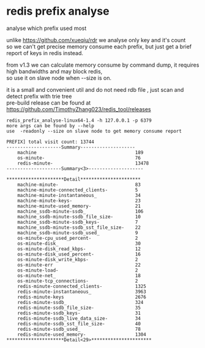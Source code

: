 # redis prefix analyse  
analyse which prefix used most  

unlike https://github.com/xueqiu/rdr we analyse only key and it's count  
so we can't get precise memory consume each prefix, but just get a brief report of keys in redis instead.  

from v1.3 we can calculate memory consume by command dump, it requires high bandwidths and may block redis,  
so use it on slave node when --size is on.  

it is a small and convenient util and do not need rdb file , just scan and detect prefix with trie tree  
pre-build release can be found at https://github.com/TimothyZhang023/redis_tool/releases 


```
redis_prefix_analyse-linux64-1.4 -h 127.0.0.1 -p 6379
more args can be found by --help
use  -readonly --size on slave node to get memory consume report
```

```
PREFIX] total visit count: 13744
--------------------Summary--------------------
    machine                                    189
    os-minute-                                 76
    redis-minute-                              13478
--------------------Summary<3>--------------------

*********************Detail**********************
    machine-minute-                            83
    machine-minute-connected_clients-          5
    machine-minute-instantaneous_              34
    machine-minute-keys-                       23
    machine-minute-used_memory-                21
    machine_ssdb-minute-ssdb_                  106
    machine_ssdb-minute-ssdb_file_size-        10
    machine_ssdb-minute-ssdb_keys-             7
    machine_ssdb-minute-ssdb_sst_file_size-    22
    machine_ssdb-minute-ssdb_used_             9
    os-minute-cpu_used_percent-                2
    os-minute-disk_                            30
    os-minute-disk_read_kbps-                  12
    os-minute-disk_used_percent-               16
    os-minute-disk_write_kbps-                 2
    os-minute-err                              22
    os-minute-load-                            2
    os-minute-net_                             18
    os-minute-tcp_connections-                 2
    redis-minute-connected_clients-            1325
    redis-minute-instantaneous_                3963
    redis-minute-keys                          2676
    redis-minute-ssdb_                         324
    redis-minute-ssdb_file_size-               35
    redis-minute-ssdb_keys-                    31
    redis-minute-ssdb_live_data_size-          34
    redis-minute-ssdb_sst_file_size-           40
    redis-minute-ssdb_used_                    78
    redis-minute-used_memory-                  1304
*********************Detail<29>**********************
```
